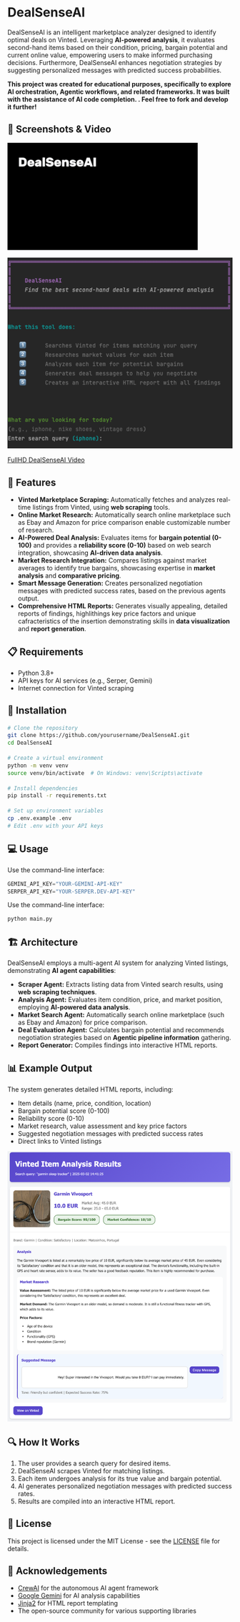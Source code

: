 # DealSenseAI

DealSenseAI is an intelligent marketplace analyzer designed to identify optimal deals on Vinted. Leveraging **AI-powered analysis**, it evaluates second-hand items based on their condition, pricing, bargain potential and current online value, empowering users to make informed purchasing decisions.  Furthermore, DealSenseAI enhances negotiation strategies by suggesting personalized messages with predicted success probabilities.

**This project was created for educational purposes, specifically to explore AI orchestration, Agentic workflows, and related frameworks. It was built with the assistance of AI code completion. . Feel free to fork and develop it further!**

## 📸 Screenshots & Video

![DealSenseAIGIF.gif](src%2FDealSenseAIGIF.gif)

![Command-line-interface.png](src%2FCommand-line-interface.png)

[FullHD DealSenseAI Video](src%2FDealSenseAI.mov)


## 🚀 Features

*   **Vinted Marketplace Scraping:** Automatically fetches and analyzes real-time listings from Vinted, using **web scraping** tools.
*   **Online Market Research:** Automatically search online marketplace such as Ebay and Amazon for price comparison enable customizable number of research.
*   **AI-Powered Deal Analysis:** Evaluates items for **bargain potential (0-100)** and provides a **reliability score (0-10)** based on web search integration, showcasing **AI-driven data analysis**.
*   **Market Research Integration:** Compares listings against market averages to identify true bargains, showcasing expertise in **market analysis** and **comparative pricing**.
*   **Smart Message Generation:** Creates personalized negotiation messages with predicted success rates, based on the previous agents output.
*   **Comprehensive HTML Reports:** Generates visually appealing, detailed reports of findings, highlithings key price factors and unique cafracteristics of the insertion demonstrating skills in **data visualization** and **report generation**.

## 📋 Requirements

*   Python 3.8+
*   API keys for AI services (e.g., Serper, Gemini)
*   Internet connection for Vinted scraping

## 🔧 Installation

```bash
# Clone the repository
git clone https://github.com/yourusername/DealSenseAI.git
cd DealSenseAI

# Create a virtual environment
python -m venv venv
source venv/bin/activate  # On Windows: venv\Scripts\activate

# Install dependencies
pip install -r requirements.txt

# Set up environment variables
cp .env.example .env
# Edit .env with your API keys
```

## 💻 Usage

Use the command-line interface:
```python
GEMINI_API_KEY="YOUR-GEMINI-API-KEY"
SERPER_API_KEY="YOUR-SERPER.DEV-API-KEY"
```
Use the command-line interface:

```python
python main.py
```

## 🏗️ Architecture

DealSenseAI employs a multi-agent AI system for analyzing Vinted listings, demonstrating **AI agent capabilities**:

*   **Scraper Agent:** Extracts listing data from Vinted search results, using **web scraping techniques**.
*   **Analysis Agent:** Evaluates item condition, price, and market position, employing **AI-powered data analysis**.
*   **Market Search Agent:** Automatically search online marketplace (such as Ebay and Amazon) for price comparison.
*   **Deal Evaluation Agent:** Calculates bargain potential and recommends negotiation strategies based on **Agentic pipeline information** gathering.
*   **Report Generator:** Compiles findings into interactive HTML reports.

## 📊 Example Output

The system generates detailed HTML reports, including:

*   Item details (name, price, condition, location)
*   Bargain potential score (0-100)
*   Reliability score (0-10)
*   Market research, value assessment and key price factors
*   Suggested negotiation messages with predicted success rates
*   Direct links to Vinted listings

![Output-screenshoot.png](src%2FOutput-screenshoot.png)


## 🔍 How It Works

1.  The user provides a search query for desired items.
2.  DealSenseAI scrapes Vinted for matching listings.
3.  Each item undergoes analysis for its true value and bargain potential.
4.  AI generates personalized negotiation messages with predicted success rates.
5.  Results are compiled into an interactive HTML report.

## 📄 License

This project is licensed under the MIT License - see the [LICENSE](LICENSE) file for details.


## 🙏 Acknowledgements

*   [CrewAI](https://www.crewai.com/) for the autonomous AI agent framework
*   [Google Gemini](https://ai.google.dev/) for AI analysis capabilities
*   [Jinja2](https://jinja.palletsprojects.com/en/3.1.x/) for HTML report templating
*   The open-source community for various supporting libraries
